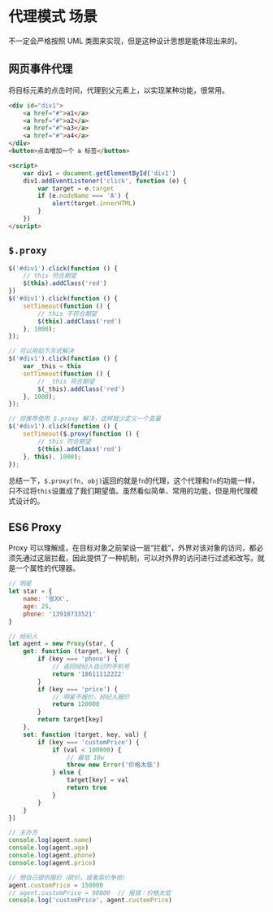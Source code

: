 # 代理模式 场景

不一定会严格按照 UML 类图来实现，但是这种设计思想是能体现出来的。

## 网页事件代理

将目标元素的点击时间，代理到父元素上，以实现某种功能，很常用。

```html
<div id="div1">
    <a href="#">a1</a>
    <a href="#">a2</a>
    <a href="#">a3</a>
    <a href="#">a4</a>
</div>
<button>点击增加一个 a 标签</button>

<script>
    var div1 = document.getElementById('div1')
    div1.addEventListener('click', function (e) {
        var target = e.target
        if (e.nodeName === 'A') {
            alert(target.innerHTML)
        }
    })
</script>
```

## `$.proxy`

```js
$('#div1').click(function () {
    // this 符合期望
    $(this).addClass('red')
})
$('#div1').click(function () {
    setTimeout(function () {
        // this 不符合期望
        $(this).addClass('red')
    }, 1000);
});

// 可以用如下方式解决
$('#div1').click(function () {
    var _this = this
    setTimeout(function () {
        // _this 符合期望
        $(_this).addClass('red')
    }, 1000);
});

// 但推荐使用 $.proxy 解决，这样就少定义一个变量
$('#div1').click(function () {
    setTimeout($.proxy(function () {
        // this 符合期望
        $(this).addClass('red')
    }, this), 1000);
});
```

总结一下，`$.proxy(fn, obj)`返回的就是`fn`的代理，这个代理和`fn`的功能一样，只不过将`this`设置成了我们期望值。虽然看似简单、常用的功能，但是用代理模式设计的。

## ES6 Proxy

Proxy 可以理解成，在目标对象之前架设一层“拦截”，外界对该对象的访问，都必须先通过这层拦截，因此提供了一种机制，可以对外界的访问进行过滤和改写。就是一个属性的代理器。

```js
// 明星
let star = {
    name: '张XX',
    age: 25,
    phone: '13910733521'
}

// 经纪人
let agent = new Proxy(star, {
    get: function (target, key) {
        if (key === 'phone') {
            // 返回经纪人自己的手机号
            return '18611112222'
        }
        if (key === 'price') {
            // 明星不报价，经纪人报价
            return 120000
        }
        return target[key]
    },
    set: function (target, key, val) {
        if (key === 'customPrice') {
            if (val < 100000) {
                // 最低 10w
                throw new Error('价格太低')
            } else {
                target[key] = val
                return true
            }
        }
    }
})

// 主办方
console.log(agent.name)
console.log(agent.age)
console.log(agent.phone)
console.log(agent.price)

// 想自己提供报价（砍价，或者高价争抢）
agent.customPrice = 150000
// agent.customPrice = 90000  // 报错：价格太低
console.log('customPrice', agent.customPrice)
```

